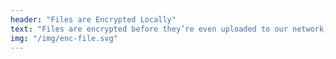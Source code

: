 ```yaml
---
header: "Files are Encrypted Locally"
text: "Files are encrypted before they’re even uploaded to our network, ensuring no one can access data without authorization – and this is just the beginning."
img: "/img/enc-file.svg"
---
```


